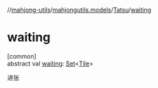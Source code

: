 //[mahjong-utils](../../../index.md)/[mahjongutils.models](../index.md)/[Tatsu](index.md)/[waiting](waiting.md)

# waiting

[common]\
abstract val [waiting](waiting.md): [Set](https://kotlinlang.org/api/latest/jvm/stdlib/kotlin.collections/-set/index.html)&lt;[Tile](../-tile/index.md)&gt;

进张
